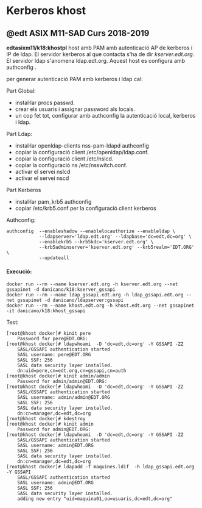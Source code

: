 # Kerberos khost
## @edt ASIX M11-SAD Curs 2018-2019

**edtasixm11/k18:khostpl** host amb PAM amb autenticació AP de  kerberos i IP de ldap.
  El servidor kerberos al que contacta s'ha de dir *kserver.edt.org*. El servidor ldap
  s'anomena ldap.edt.org. Aquest host es configura amb authconfig .
  
per generar autenticació PAM amb kerberos i ldap cal:

Part Global:
  * instal·lar procs passwd.
  * crear els usuaris i assignar password als locals.
  * un cop fet tot, configurar amb authconfig la autenticació local,
    kerberos i ldap.

Part Ldap:
 * instal·lar openldap-clients nss-pam-ldapd authconfig
 * copiar la configuració client /etc/openldap/ldap.conf.
 * copiar la configuració client /etc/nslcd.
 * copiar la configuració ns /etc/nsswitch.conf.
 * activar el servei nslcd
 * activar el servei nscd

Part Kerberos
 * instal·lar pam_krb5 authconfig
 * copiar /etc/krb5.conf per la configuració client kerberos

Authconfig:
```
authconfig  --enableshadow --enablelocauthorize --enableldap \
            --ldapserver='ldap.edt.org' --ldapbase='dc=edt,dc=org' \
            --enablekrb5 --krb5kdc='kserver.edt.org' \
            --krb5adminserver='kserver.edt.org' --krb5realm='EDT.ORG' \
            --updateall
```

#### Execució:
```
docker run --rm --name kserver.edt.org -h kserver.edt.org --net gssapinet -d danicano/k18:kserver_gssapi
docker run --rm --name ldap_gssapi.edt.org -h ldap_gssapi.edt.org --net gssapinet -d danicano/ldapserver:gssapi
docker run --rm --name khost.edt.org -h khost.edt.org --net gssapinet -it danicano/k18:khost_gssapi
```

Test:



```
[root@khost docker]# kinit pere
	Password for pere@EDT.ORG: 
[root@khost docker]# ldapwhoami  -D 'dc=edt,dc=org' -Y GSSAPI -ZZ
	SASL/GSSAPI authentication started
	SASL username: pere@EDT.ORG
	SASL SSF: 256
	SASL data security layer installed.
	dn:uid=pere,cn=edt.org,cn=gssapi,cn=auth
[root@khost docker]# kinit admin/admin
	Password for admin/admin@EDT.ORG: 
[root@khost docker]# ldapwhoami  -D 'dc=edt,dc=org' -Y GSSAPI -ZZ
	SASL/GSSAPI authentication started
	SASL username: admin/admin@EDT.ORG
	SASL SSF: 256
	SASL data security layer installed.
	dn:cn=manager,dc=edt,dc=org
[root@khost docker]# kdestroy 
[root@khost docker]# kinit admin
	Password for admin@EDT.ORG: 
[root@khost docker]# ldapwhoami  -D 'dc=edt,dc=org' -Y GSSAPI -ZZ
	SASL/GSSAPI authentication started
	SASL username: admin@EDT.ORG
	SASL SSF: 256
	SASL data security layer installed.
	dn:cn=manager,dc=edt,dc=org
[root@khost docker]# ldapadd -f maquines.ldif  -h ldap_gssapi.edt.org -Y GSSAPI
	SASL/GSSAPI authentication started
	SASL username: admin@EDT.ORG
	SASL SSF: 256
	SASL data security layer installed.
	adding new entry "uid=maquina01,ou=usuaris,dc=edt,dc=org"
```
